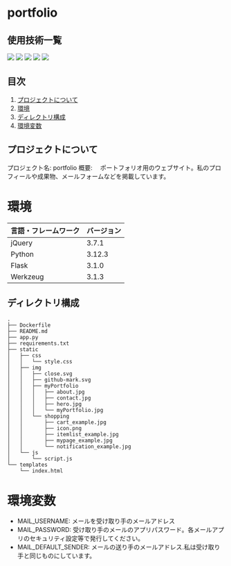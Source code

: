 # portfolio

## 使用技術一覧
<p>
    <!-- フロントエンド -->
    <img src="https://img.shields.io/badge/-Javascript-F7DF1E.svg?logo=javascript&style=plastic">
    <img src="https://img.shields.io/badge/-Jquery-0769AD.svg?logo=jquery&style=plastic">
    <!-- バックエンド -->
    <img src="https://img.shields.io/badge/-Python-FFFF00.svg?logo=python&style=plastic">
    <img src="https://img.shields.io/badge/-Flask-000000.svg?logo=flask&style=plastic">
    <!-- サーバ -->
    <img src="https://img.shields.io/badge/-Render-2C2255.svg?logo=Render&style=plastic">
</p>

## 目次
1. [プロジェクトについて](#プロジェクトについて)
2. [環境](#環境)
3. [ディレクトリ構成](#ディレクトリ構成)
4. [環境変数](#環境変数)

## プロジェクトについて
プロジェクト名: portfolio
概要:
　ポートフォリオ用のウェブサイト。私のプロフィールや成果物、メールフォームなどを掲載しています。

# 環境
|言語・フレームワーク|バージョン|
|------------------|---------|
|jQuery            |3.7.1    |
|Python            |3.12.3   |
|Flask             |3.1.0    |
|Werkzeug          |3.1.3    |

## ディレクトリ構成
```
.
├── Dockerfile
├── README.md
├── app.py
├── requirements.txt
├── static
│   ├── css
│   │   └── style.css
│   ├── img
│   │   ├── close.svg
│   │   ├── github-mark.svg
│   │   ├── myPortfolio
│   │   │   ├── about.jpg
│   │   │   ├── contact.jpg
│   │   │   ├── hero.jpg
│   │   │   └── myPortfolio.jpg
│   │   └── shopping
│   │       ├── cart_example.jpg
│   │       ├── icon.png
│   │       ├── itemlist_example.jpg
│   │       ├── mypage_example.jpg
│   │       └── notification_example.jpg
│   └── js
│       └── script.js
└── templates
    └── index.html
```

# 環境変数
- MAIL_USERNAME: メールを受け取り手のメールアドレス
- MAIL_PASSWORD: 受け取り手のメールのアプリパスワード。各メールアプリのセキュリティ設定等で発行してください。
- MAIL_DEFAULT_SENDER: メールの送り手のメールアドレス.私は受け取り手と同じものにしています。